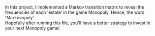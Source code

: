 In this project, I implemented a Markov transition matrix to reveal the frequencies of each 'estate' in the game Monopoly. Hence, the word 'Markovopoly' <br />
Hopefully after running this file, you'll have a better strategy to invest in your next Monopoly game!
